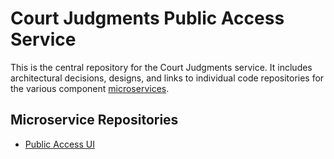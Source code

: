 # Court Judgments Public Access Service

This is the central repository for the Court Judgments service. It includes architectural decisions, designs, and links to individual code repositories for the various component [microservices](doc/adr/0002-use-a-microservice-architecture.md).

## Microservice Repositories

* [Public Access UI](https://github.com/nationalarchives/ds-judgments-public-ui/)
